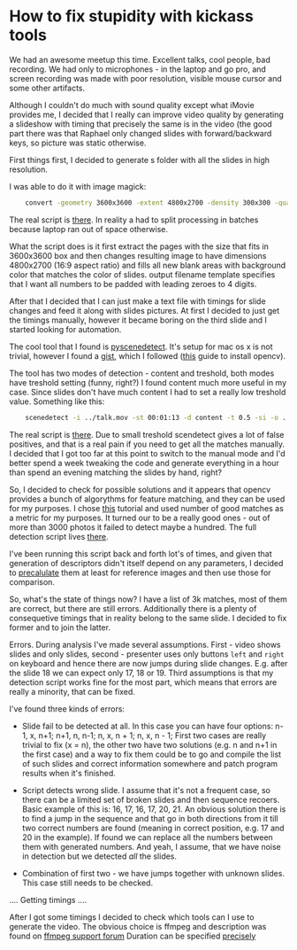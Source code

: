 # How to fix stupidity with kickass tools

We had an awesome meetup this time. Excellent talks, cool people,
bad recording. We had only to microphones - in the laptop and go pro,
and screen recording was made with poor resolution, visible mouse
cursor and some other artifacts.

Although I couldn't do much with sound quality except what iMovie provides
me, I decided that I really can improve video quality by generating
a slideshow with timing that precisely the same is in the video (the
good part there was that Raphael only changed slides with forward/backward
keys, so picture was static otherwise.

First things first, I decided to generate s folder with all the slides
in high resolution.

I was able to do it with image magick:

~~~bash
    convert -geometry 3600x3600 -extent 4800x2700 -density 300x300 -quality 90 -gravity center -background "#32302f" liszp.pdf out/liszp-%04d.png
~~~

The real script is [there](extract_slides.sh). In reality a had to split
processing in batches because laptop ran out of space otherwise.

What the script does is it first extract the pages with the size that fits in 3600x3600
box and then changes resulting image to have dimensions 4800x2700 (16:9 aspect
ratio) and fills all new blank areas with background color that matches the color of
slides. output filename template specifies that I want all numbers to be padded with
leading zeroes to 4 digits.

After that I decided that I can just make a text file with timings for slide changes
and feed it along with slides pictures. At first I decided to just get the timings
manually, however it became boring on the third slide and I started looking for automation.

The cool tool that I found is [pyscenedetect](http://pyscenedetect.readthedocs.io/). It's
setup for mac os x is not trivial, however I found a [gist](https://gist.github.com/patrickgill/9660af2757b4e43ebe1c43c38e7ec711),
which I followed ([this](http://www.pyimagesearch.com/2016/11/28/macos-install-opencv-3-and-python-2-7/)
guide to install opencv).

The tool has two modes of detection - content and treshold, both modes have treshold setting (funny, right?)
I found content much more useful in my case. Since slides don't have much content I had to
set a really low treshold value. Something like this:

~~~bash
    scenedetect -i ../talk.mov -st 00:01:13 -d content -t 0.5 -si -o ../scenedetect.csv
~~~

The real script is [there](extract_timings.sh). Due to small treshold scendetect gives a lot
of false positives, and that is a real pain if you need to get all the matches manually.
I decided that I got too far at this point to switch to the manual mode and I'd better
spend a week tweaking the code and generate everything in a hour than spend an evening
matching the slides by hand, right?

So, I decided to check for possible solutions and it appears that opencv provides a bunch
of algorythms for feature matching, and they can be used for my purposes. I chose
[this][1] tutorial and used number of good matches as a metric for my purposes. It turned
our to be a really good ones - out of more than 3000 photos it failed to detect maybe
a hundred. The full detection script lives [there](compare_images.py).

I've been running this script back and forth lot's of times, and given that generation of
descriptors didn't itself depend on any parameters, I decided to [precalulate](dump_image_descriptiors.py)
them at least for reference images and then use those for comparison.

So, what's the state of things now? I have a list of 3k matches, most of them are correct,
but there are still errors. Additionally there is a plenty of consequetive timings that in
reality belong to the same slide. I decided to fix former and to join the latter.

Errors. During analysis I've made several assumptions. First - video shows slides and only
slides, second - presenter uses only buttons `left` and `right` on keyboard and hence there
are now jumps during slide changes. E.g. after the slide 18 we can expect only 17, 18 or 19.
Third assumptions is that my detection script works fine for the most part, which means that
errors are really a minority, that can be fixed.

I've found three kinds of errors:

* Slide fail to be detected at all. In this case you can have four options: n-1, x, n+1;
  n+1, n, n-1; n, x, n + 1; n, x, n - 1; First two cases are really trivial to fix (x = n),
  the other two have two solutions (e.g. n and n+1 in the first case) and a way to fix them
  could be to go and compile the list of such slides and correct information somewhere and
  patch program results when it's finished.

* Script detects wrong slide. I assume that it's not a frequent case, so there can be a limited
  set of broken slides and then sequence recoers. Basic example of this is: 16, 17, 16, 17, 20, 21.
  An obvious solution there is to find a jump in the sequence and that go in both directions from it
  till two correct numbers are found (meaning in correct position, e.g. 17 and 20 in the example).
  If found we can replace all the numbers between them with generated numbers. And yeah, I assume,
  that we have noise in detection but we detected *all* the slides.

* Combination of first two - we have jumps together with unknown slides. This case still needs to
  be checked.

....
Getting timings
....

After I got some timings I decided to check which tools can I use to generate the video.
The obvious choice is ffmpeg and description was found on [ffmpeg support forum](http://ffmpeg.gusari.org/viewtopic.php?f=25&t=39)
Duration can be specified [precisely](https://ffmpeg.org/ffmpeg-utils.html#time-duration-syntax)

[1]: http://opencv-python-tutroals.readthedocs.io/en/latest/py_tutorials/py_feature2d/py_feature_homography/py_feature_homography.html


